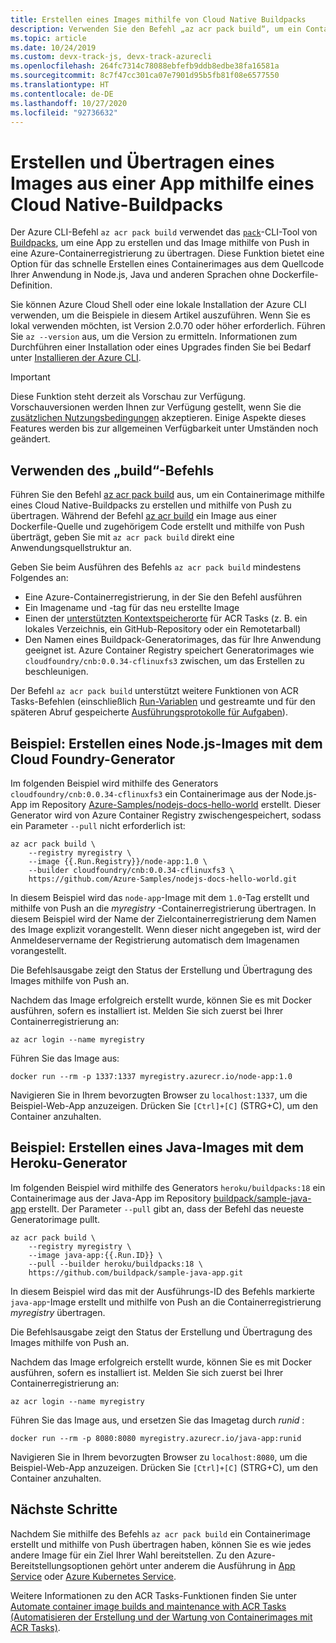 ```yaml
---
title: Erstellen eines Images mithilfe von Cloud Native Buildpacks
description: Verwenden Sie den Befehl „az acr pack build“, um ein Containerimage aus einer App zu erstellen und ohne Dockerfile an Azure Container Registry zu überführen.
ms.topic: article
ms.date: 10/24/2019
ms.custom: devx-track-js, devx-track-azurecli
ms.openlocfilehash: 264fc7314c78088ebfefb9ddb8edbe38fa16581a
ms.sourcegitcommit: 8c7f47cc301ca07e7901d95b5fb81f08e6577550
ms.translationtype: HT
ms.contentlocale: de-DE
ms.lasthandoff: 10/27/2020
ms.locfileid: "92736632"
---
```

# <a name="build-and-push-an-image-from-an-app-using-a-cloud-native-buildpack"></a>Erstellen und Übertragen eines Images aus einer App mithilfe eines Cloud Native-Buildpacks

Der Azure CLI-Befehl `az acr pack build` verwendet das [`pack`](https://github.com/buildpack/pack)-CLI-Tool von [Buildpacks](https://buildpacks.io/), um eine App zu erstellen und das Image mithilfe von Push in eine Azure-Containerregistrierung zu übertragen. Diese Funktion bietet eine Option für das schnelle Erstellen eines Containerimages aus dem Quellcode Ihrer Anwendung in Node.js, Java und anderen Sprachen ohne Dockerfile-Definition.

Sie können Azure Cloud Shell oder eine lokale Installation der Azure CLI verwenden, um die Beispiele in diesem Artikel auszuführen. Wenn Sie es lokal verwenden möchten, ist Version 2.0.70 oder höher erforderlich. Führen Sie `az --version` aus, um die Version zu ermitteln. Informationen zum Durchführen einer Installation oder eines Upgrades finden Sie bei Bedarf unter [Installieren der Azure CLI][azure-cli-install].

> [!IMPORTANT]
> Diese Funktion steht derzeit als Vorschau zur Verfügung. Vorschauversionen werden Ihnen zur Verfügung gestellt, wenn Sie die [zusätzlichen Nutzungsbedingungen][terms-of-use] akzeptieren. Einige Aspekte dieses Features werden bis zur allgemeinen Verfügbarkeit unter Umständen noch geändert.

## <a name="use-the-build-command"></a>Verwenden des „build“-Befehls

Führen Sie den Befehl [az acr pack build][az-acr-pack-build] aus, um ein Containerimage mithilfe eines Cloud Native-Buildpacks zu erstellen und mithilfe von Push zu übertragen. Während der Befehl [az acr build][az-acr-build] ein Image aus einer Dockerfile-Quelle und zugehörigem Code erstellt und mithilfe von Push überträgt, geben Sie mit `az acr pack build` direkt eine Anwendungsquellstruktur an.

Geben Sie beim Ausführen des Befehls `az acr pack build` mindestens Folgendes an:

* Eine Azure-Containerregistrierung, in der Sie den Befehl ausführen
* Ein Imagename und -tag für das neu erstellte Image
* Einen der [unterstützten Kontextspeicherorte](container-registry-tasks-overview.md#context-locations) für ACR Tasks (z. B. ein lokales Verzeichnis, ein GitHub-Repository oder ein Remotetarball)
* Den Namen eines Buildpack-Generatorimages, das für Ihre Anwendung geeignet ist. Azure Container Registry speichert Generatorimages wie `cloudfoundry/cnb:0.0.34-cflinuxfs3` zwischen, um das Erstellen zu beschleunigen.  

Der Befehl `az acr pack build` unterstützt weitere Funktionen von ACR Tasks-Befehlen (einschließlich [Run-Variablen](container-registry-tasks-reference-yaml.md#run-variables) und gestreamte und für den späteren Abruf gespeicherte [Ausführungsprotokolle für Aufgaben](container-registry-tasks-logs.md)).

## <a name="example-build-nodejs-image-with-cloud-foundry-builder"></a>Beispiel: Erstellen eines Node.js-Images mit dem Cloud Foundry-Generator

Im folgenden Beispiel wird mithilfe des Generators `cloudfoundry/cnb:0.0.34-cflinuxfs3` ein Containerimage aus der Node.js-App im Repository [Azure-Samples/nodejs-docs-hello-world](https://github.com/Azure-Samples/nodejs-docs-hello-world) erstellt. Dieser Generator wird von Azure Container Registry zwischengespeichert, sodass ein Parameter `--pull` nicht erforderlich ist:

```azurecli
az acr pack build \
    --registry myregistry \
    --image {{.Run.Registry}}/node-app:1.0 \
    --builder cloudfoundry/cnb:0.0.34-cflinuxfs3 \
    https://github.com/Azure-Samples/nodejs-docs-hello-world.git
```

In diesem Beispiel wird das `node-app`-Image mit dem `1.0`-Tag erstellt und mithilfe von Push an die *myregistry* -Containerregistrierung übertragen. In diesem Beispiel wird der Name der Zielcontainerregistrierung dem Namen des Image explizit vorangestellt. Wenn dieser nicht angegeben ist, wird der Anmeldeservername der Registrierung automatisch dem Imagenamen vorangestellt.

Die Befehlsausgabe zeigt den Status der Erstellung und Übertragung des Images mithilfe von Push an. 

Nachdem das Image erfolgreich erstellt wurde, können Sie es mit Docker ausführen, sofern es installiert ist. Melden Sie sich zuerst bei Ihrer Containerregistrierung an:

```azurecli
az acr login --name myregistry
```

Führen Sie das Image aus:

```console
docker run --rm -p 1337:1337 myregistry.azurecr.io/node-app:1.0
```

Navigieren Sie in Ihrem bevorzugten Browser zu `localhost:1337`, um die Beispiel-Web-App anzuzeigen. Drücken Sie `[Ctrl]+[C]` (STRG+C), um den Container anzuhalten.

## <a name="example-build-java-image-with-heroku-builder"></a>Beispiel: Erstellen eines Java-Images mit dem Heroku-Generator

Im folgenden Beispiel wird mithilfe des Generators `heroku/buildpacks:18` ein Containerimage aus der Java-App im Repository [buildpack/sample-java-app](https://github.com/buildpack/sample-java-app) erstellt. Der Parameter `--pull` gibt an, dass der Befehl das neueste Generatorimage pullt. 

```azurecli
az acr pack build \
    --registry myregistry \
    --image java-app:{{.Run.ID}} \
    --pull --builder heroku/buildpacks:18 \
    https://github.com/buildpack/sample-java-app.git
```

In diesem Beispiel wird das mit der Ausführungs-ID des Befehls markierte `java-app`-Image erstellt und mithilfe von Push an die Containerregistrierung *myregistry* übertragen.

Die Befehlsausgabe zeigt den Status der Erstellung und Übertragung des Images mithilfe von Push an. 

Nachdem das Image erfolgreich erstellt wurde, können Sie es mit Docker ausführen, sofern es installiert ist. Melden Sie sich zuerst bei Ihrer Containerregistrierung an:

```azurecli
az acr login --name myregistry
```

Führen Sie das Image aus, und ersetzen Sie das Imagetag durch *runid* :

```console
docker run --rm -p 8080:8080 myregistry.azurecr.io/java-app:runid
```

Navigieren Sie in Ihrem bevorzugten Browser zu `localhost:8080`, um die Beispiel-Web-App anzuzeigen. Drücken Sie `[Ctrl]+[C]` (STRG+C), um den Container anzuhalten.


## <a name="next-steps"></a>Nächste Schritte

Nachdem Sie mithilfe des Befehls `az acr pack build` ein Containerimage erstellt und mithilfe von Push übertragen haben, können Sie es wie jedes andere Image für ein Ziel Ihrer Wahl bereitstellen. Zu den Azure-Bereitstellungsoptionen gehört unter anderem die Ausführung in [App Service](../app-service/tutorial-custom-container.md) oder [Azure Kubernetes Service](../aks/tutorial-kubernetes-deploy-cluster.md).

Weitere Informationen zu den ACR Tasks-Funktionen finden Sie unter [Automate container image builds and maintenance with ACR Tasks (Automatisieren der Erstellung und der Wartung von Containerimages mit ACR Tasks)](container-registry-tasks-overview.md).


<!-- LINKS - External -->
[terms-of-use]: https://azure.microsoft.com/support/legal/preview-supplemental-terms/

<!-- LINKS - Internal -->
[azure-cli-install]: /cli/azure/install-azure-cli
[az-acr-build]: /cli/azure/acr/task
[az-acr-pack-build]: /cli/azure/acr/pack#az-acr-pack-build
